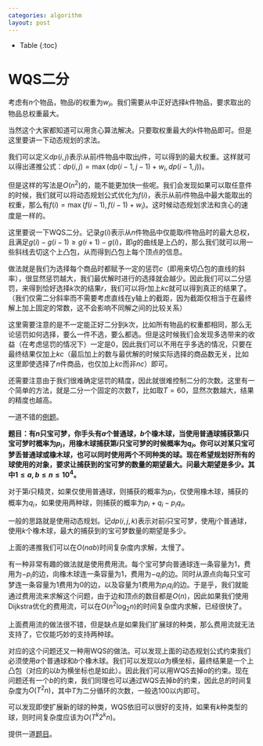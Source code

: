 ```yaml
---
categories: algorithm
layout: post
---
```


- Table
{:toc}

# WQS二分

考虑有$n$个物品，物品$i$的权重为$w_i$。我们需要从中正好选择$k$件物品，要求取出的物品总权重最大。

当然这个大家都知道可以用贪心算法解决。只要取权重最大的$k$件物品即可。但是这里要讲一下动态规划的求法。

我们可以定义$dp(i,j)$表示从前$i$件物品中取出$j$件，可以得到的最大权重。这样就可以得出递推公式：$dp(i,j)=\max(dp(i-1,j-1)+w_i, dp(i-1,j))$。

但是这样的写法是$O(n^2)$的，能不能更加快一些呢。我们会发现如果可以取任意件的时候，我们就可以将动态规划公式优化为$f(i)$，表示从前$i$件物品中最大能取出的权重，那么有$f(i)=\max(f(i-1),f(i-1)+w_i)$。这时候动态规划求法和贪心的速度是一样的。

这里要说一下WQS二分。记录$g(i)$表示从$n$件物品中仅能取$i$件物品时的最大总权，且满足$g(i)-g(i-1)\geq g(i+1)-g(i)$，即$g$的曲线是上凸的，那么我们就可以用一些斜线去切这个上凸包，从而得到凸包上每个顶点的信息。

做法就是我们为选择每个商品时都赋予一定的惩罚$c$（即用来切凸包的直线的斜率），很显然惩罚越大，我们最优解时进行的选择就会越少。因此我们可以二分惩罚，来得到恰好选择$k$次的结果$r$，我们可以将$r$加上$kc$就可以得到真正的结果了。（我们仅需二分斜率而不需要考虑直线在y轴上的截距，因为截距仅相当于在最终解上加上固定的常数，这不会影响不同解之间的比较关系）

这里需要注意的是不一定能正好二分到$k$次，比如所有物品的权重都相同，那么无论惩罚如何选择，要么一件不选，要么都选。但是这时候我们会发现多选带来的收益（在考虑惩罚的情况下）一定是0，因此我们可以不用在乎多选的情况，只要在最终结果仅加上$kc$（最后加上的数与最优解的时候实际选择的商品数无关，比如这里即使选择了$n$件商品，也仅加上$kc$而非$nc$）即可。

还需要注意由于我们很难确定惩罚的精度，因此就很难控制二分的次数。这里有一个简单的方法，就是二分一个固定的次数$T$，比如取$T=60$，显然次数越大，结果的精度也越高。

一道不错的[例题](https://www.luogu.com.cn/problem/P5308)。

**题目：有$n$只宝可梦，你手头有$a$个普通球，$b$个橡木球，当使用普通球捕获第$i$只宝可梦时概率为$p_i$，用橡木球捕获第$i$只宝可梦的时候概率为$q_i$。你可以对某只宝可梦丢普通球或橡木球，也可以同时使用两个不同种类的球。现在希望规划好所有的球使用的对象，要求让捕获到的宝可梦的数量的期望最大。问最大期望是多少。其中$1\leq a,b \leq n\leq 10^4$。**

对于第$i$只精灵，如果仅使用普通球，则捕获的概率为$p_i$，仅使用橡木球，捕获的概率为$q_i$，如果使用两种球，则捕获的概率为$p_i+q_i-p_iq_i$。

一般的思路就是使用动态规划。记$dp(i,j,k)$表示对前$i$只宝可梦，使用$j$个普通球，使用$k$个橡木球，最大的捕获到的宝可梦数量的期望是多少。

上面的递推我们可以在$O(nab)$时间复杂度内求解，太慢了。

有一种非常有趣的做法就是使用费用流。每个宝可梦向普通球连一条容量为$1$，费用为$-p_i$的边，向橡木球连一条容量为$1$，费用为$-q_i$的边。同时从源点向每只宝可梦连一条容量为$1$费用为$0$的边，以及容量为$1$费用为$p_iq_i$的边。于是乎，我们就能通过费用流来求解这个问题，由于边和顶点的数目都是$O(n)$，因此如果我们使用Dijkstra优化的费用流，可以在$O(n^2\log_2n)$的时间复杂度内求解，已经很快了。

上面费用流的做法很不错，但是缺点是如果我们扩展球的种类，那么费用流就无法支持了，它仅能巧妙的支持两种球。

对应的这个问题还又一种用WQS的做法。可以发现上面的动态规划公式约束我们必须使用$a$个普通球和$b$个橡木球。我们可以发现以$a$为横坐标，最终结果是一个上凸包（对应的以$b$为横坐标也是如此）。因此我们可以用WQS去掉$a$的约束。现在问题还有一个$b$的约束，我们同理也可以通过WQS去掉$b$的约束，因此总的时间复杂度为$O(T^2n)$，其中$T$为二分循环的次数，一般选$100$以内即可。

可以发现即使扩展新的球的种类，WQS依旧可以很好的支持，如果有$k$种类型的球，则时间复杂度应该为$O(T^k2^kn)$。

提供一道[题目](https://codeforces.com/contest/739/problem/E)。